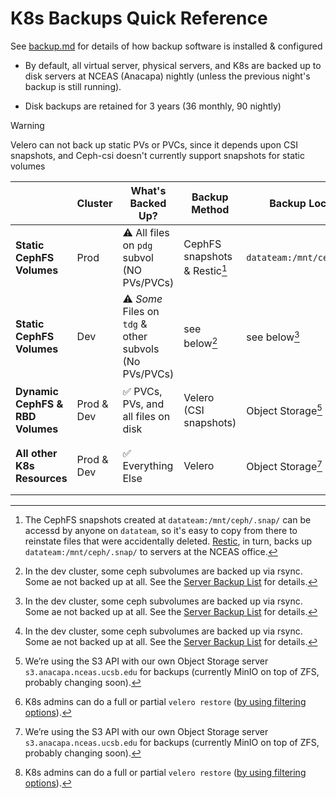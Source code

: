 # K8s Backups Quick Reference

See [backup.md](backup.md) for details of how backup software is installed & configured

* By default, all virtual server, physical servers, and K8s are backed up to disk servers at NCEAS (Anacapa) nightly (unless the previous night's backup is still running).

* Disk backups are retained for 3 years (36 monthly, 90 nightly)

> [!WARNING]
>
> Velero can not back up static PVs or PVCs, since it depends upon CSI snapshots, and Ceph-csi doesn't currently support snapshots for static volumes


|                                  | Cluster    | What's Backed Up?                                      | Backup Method                 | Backup Location             | Recovery                     |
|----------------------------------|------------|--------------------------------------------------------|-------------------------------|-----------------------------|-----------------------------------|
| **Static CephFS Volumes**        | Prod       | ⚠️ All files on `pdg` subvol (NO PVs/PVCs)             | CephFS snapshots & Restic[^1] | `datateam:/mnt/ceph/.snap/` | Manual copy from `.snap` dir |
| **Static CephFS Volumes**        | Dev        | ⚠️ _Some_ Files on `tdg` & other subvols (No PVs/PVCs) | see below[^2]                 | see below[^2]               | see below[^2]                     |
| **Dynamic CephFS & RBD Volumes** | Prod & Dev | ✅ PVCs, PVs, and all files on disk                    | Velero (CSI snapshots)        | Object Storage[^3]          | K8s admins can restore[^4] |
| **All other K8s Resources**      | Prod & Dev | ✅ Everything Else                                     | Velero                        | Object Storage[^3]          | K8s admins: can restore[^4] |


[^1]: The CephFS snapshots created at `datateam:/mnt/ceph/.snap/` can be accessd by anyone on `datateam`, so it's easy to copy from there to reinstate files that were accidentally deleted. [Restic](https://github.nceas.ucsb.edu/NCEAS/Computing/blob/master/server_backup_restic.md), in turn, backs up `datateam:/mnt/ceph/.snap/` to servers at the NCEAS office.

[^2]: In the dev cluster, some ceph subvolumes are backed up via rsync. Some ae not backed up at all. See the [Server Backup List](https://docs.google.com/spreadsheets/d/1xFOFQ1lF90BoFLYRkpBRSNj5QqVyfG2DLnwc1znaNI4/edit?usp=sharing) for details.

[^3]: We’re using the S3 API with our own Object Storage server `s3.anacapa.nceas.ucsb.edu` for backups (currently MinIO on top of ZFS, probably changing soon).

[^4]: K8s admins can do a full or partial `velero restore` ([by using filtering options](https://velero.io/docs/main/resource-filtering/)).
